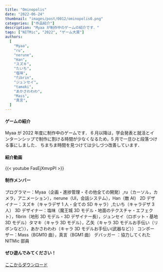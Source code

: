 ```yaml
---
title: "Ominopolis"
date: "2022-06-24"
thumbnail: "images/post/0012/ominopolis0.png"
categories: ["作品紹介"]
description: "Myaa が制作中のゲームの紹介です．"
tags: ["NITMic", "2022", "ゲーム大賞"]
authors:
  [
    "Myaa",
    "ru",
    "nerune",
    "Han",
    "スズキ",
    "たいち",
    "塩味",
    "fibrin",
    "ジュンセイ",
    "tamaki",
    "あかさわわわ",
    "Mass",
    "真言",
  ]
---
```


#### ゲームの紹介

Myaa が 2022 年度に制作中のゲームです．
6 月以降は，学会発表と就活とインターンシップで制作に割ける時間が少なくなるため，5 月で一旦ひと段落つける事にしました．
ちまちま時間を見つけては少しづつ改善しています．

#### 紹介動画

{{< youtube FasEjXmvpPI >}}

#### 制作メンバー

プログラマー：Myaa（企画・進捗管理・その他全ての開発）,ru（カーソル，カメラ，アニメーション），nerune（UI，会話システム），Han（敵 AI）
2D デザイナー：スズキ（キャラデザ 1 人・全ての SD キャラ）,たいち（キャラデザ 3 人）
3D デザイナー：塩味（魔王城 3D モデル・地面のテクスチャ・エフェクト），fibrin（地形 3D モデル・3D デザイナー長），ジュンセイ（ロボット・基地 3D モデル）タマキ（キャラ 3D モデル），乙矢（キャラ 3D モデルお手伝い（リボンなど）），あかさわわわ（キャラ 3D モデルお手伝い(武器など））
コンポーザー：Mass（BGM10 曲），真言（BGM1 曲）
デバッガー ：協力してくれた NITMic 部員

#### ぜひ遊んでみてください！

[ここからダウンロード](https://drive.google.com/drive/folders/16ANRzHVlEISbWRiqScvmPoe0uYKCeNdm?usp=sharing)

